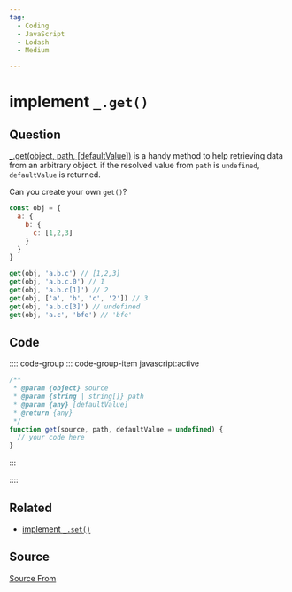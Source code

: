 ```yaml
---
tag:
  - Coding
  - JavaScript
  - Lodash
  - Medium

---
```

  
# implement `_.get()`

## Question
[\_.get(object, path, \[defaultValue\])](https://lodash.com/docs/4.17.15#get) is a handy method to help retrieving data from an arbitrary object. if the resolved value from `path` is `undefined`, `defaultValue` is returned.

Can you create your own `get()`?

```js
const obj = {
  a: {
    b: {
      c: [1,2,3]
    }
  }
}

get(obj, 'a.b.c') // [1,2,3]
get(obj, 'a.b.c.0') // 1
get(obj, 'a.b.c[1]') // 2
get(obj, ['a', 'b', 'c', '2']) // 3
get(obj, 'a.b.c[3]') // undefined
get(obj, 'a.c', 'bfe') // 'bfe'
```

## Code
:::: code-group
::: code-group-item javascript:active
```javascript
/**
 * @param {object} source
 * @param {string | string[]} path
 * @param {any} [defaultValue]
 * @return {any}
 */
function get(source, path, defaultValue = undefined) {
  // your code here
}
```
:::
    
::::


## Related

+ [implement `_.set()`](./lodash-set)
##  Source
[Source From](https://bigfrontend.dev/problem/implement-lodash-get)

  